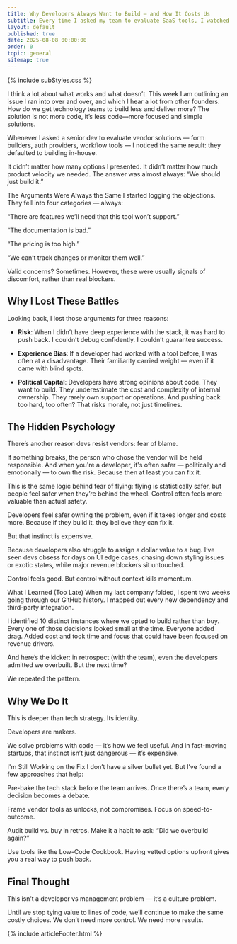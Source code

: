 ```yaml
---
title: Why Developers Always Want to Build — and How It Costs Us
subtitle: Every time I asked my team to evaluate SaaS tools, I watched the same thing happen. A predictable resistance. A build-first mindset. And over time, I realized: it wasn’t just bias — it was culture.
layout: default
published: true
date: 2025-08-08 00:00:00
order: 0
topic: general
sitemap: true
---
```


{% include subStyles.css %}

I think a lot about what works and what doesn’t. This week I am outlining an issue I ran into over and over, and which I hear a lot from other founders. How do we get technology teams to build less and deliver more? The solution is not more code, it’s less code—more focused and simple solutions.

Whenever I asked a senior dev to evaluate vendor solutions — form builders, auth providers, workflow tools — I noticed the same result: they defaulted to building in-house.

It didn’t matter how many options I presented. It didn’t matter how much product velocity we needed. The answer was almost always: “We should just build it.”

The Arguments Were Always the Same
I started logging the objections. They fell into four categories — always:

“There are features we’ll need that this tool won’t support.”

“The documentation is bad.”

“The pricing is too high.”

“We can’t track changes or monitor them well.”

Valid concerns? Sometimes. However, these were usually signals of discomfort, rather than real blockers.

## Why I Lost These Battles
Looking back, I lost those arguments for three reasons:

- __Risk__: When I didn’t have deep experience with the stack, it was hard to push back. I couldn’t debug confidently. I couldn’t guarantee success.

- __Experience Bias__: If a developer had worked with a tool before, I was often at a disadvantage. Their familiarity carried weight — even if it came with blind spots.

- __Political Capital__: Developers have strong opinions about code. They want to build. They underestimate the cost and complexity of internal ownership. They rarely own support or operations. And pushing back too hard, too often? That risks morale, not just timelines.

## The Hidden Psychology
There’s another reason devs resist vendors: fear of blame.

If something breaks, the person who chose the vendor will be held responsible. And when you're a developer, it's often safer — politically and emotionally — to own the risk. Because then at least you can fix it.

This is the same logic behind fear of flying: flying is statistically safer, but people feel safer when they’re behind the wheel. Control often feels more valuable than actual safety.

Developers feel safer owning the problem, even if it takes longer and costs more. Because if they build it, they believe they can fix it.

But that instinct is expensive.

Because developers also struggle to assign a dollar value to a bug. I’ve seen devs obsess for days on UI edge cases, chasing down styling issues or exotic states, while major revenue blockers sit untouched.

Control feels good. But control without context kills momentum.

What I Learned (Too Late)
When my last company folded, I spent two weeks going through our GitHub history. I mapped out every new dependency and third-party integration.

I identified 10 distinct instances where we opted to build rather than buy. Every one of those decisions looked small at the time. Everyone added drag. Added cost and took time and focus that could have been focused on revenue drivers.

And here’s the kicker: in retrospect (with the team), even the developers admitted we overbuilt. But the next time?

We repeated the pattern.

## Why We Do It
This is deeper than tech strategy. Its identity.

Developers are makers.

We solve problems with code — it’s how we feel useful. And in fast-moving startups, that instinct isn’t just dangerous — it’s expensive.

I'm Still Working on the Fix
I don’t have a silver bullet yet. But I’ve found a few approaches that help:

Pre-bake the tech stack before the team arrives. Once there’s a team, every decision becomes a debate.

Frame vendor tools as unlocks, not compromises. Focus on speed-to-outcome.

Audit build vs. buy in retros. Make it a habit to ask: “Did we overbuild again?”

Use tools like the Low-Code Cookbook. Having vetted options upfront gives you a real way to push back.

## Final Thought
This isn’t a developer vs management problem — it’s a culture problem.

Until we stop tying value to lines of code, we’ll continue to make the same costly choices. We don’t need more control. We need more results.


{% include articleFooter.html %}

